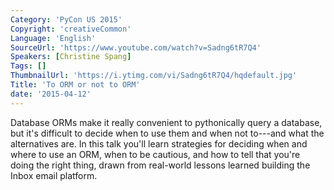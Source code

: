 ```yaml
---
Category: 'PyCon US 2015'
Copyright: 'creativeCommon'
Language: 'English'
SourceUrl: 'https://www.youtube.com/watch?v=Sadng6tR7Q4'
Speakers: [Christine Spang]
Tags: []
ThumbnailUrl: 'https://i.ytimg.com/vi/Sadng6tR7Q4/hqdefault.jpg'
Title: 'To ORM or not to ORM'
date: '2015-04-12'
---
```

Database ORMs make it really convenient to pythonically query a database, but it's difficult to decide when to use them and when not to---and what the alternatives are. In this talk you'll learn strategies for deciding when and where to use an ORM, when to be cautious, and how to tell that you're doing the right thing, drawn from real-world lessons learned building the Inbox email platform.

